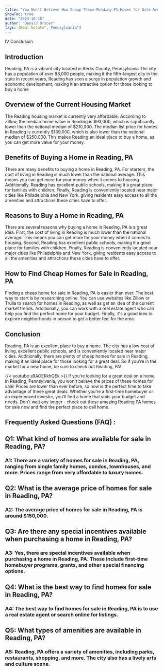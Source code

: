 ```yaml
---
title: "You Won't Believe How Cheap These Reading PA Homes for Sale Are - Check It Out Now!"
ShowToc: true 
date: "2023-10-18"
author: "Donald Draper" 
tags: [Real Estate", Pennsylvania"]
---
```

IV Conclusion 

## Introduction

Reading, PA is a vibrant city located in Berks County, Pennsylvania The city has a population of over 88,000 people, making it the fifth-largest city in the state In recent years, Reading has seen a surge in population growth and economic development, making it an attractive option for those looking to buy a home

## Overview of the Current Housing Market

The Reading housing market is currently very affordable. According to Zillow, the median home value in Reading is $93,000, which is significantly lower than the national median of $210,000. The median list price for homes in Reading is currently $139,000, which is also lower than the national median of $250,000. This makes Reading an ideal place to buy a home, as you can get more value for your money.

## Benefits of Buying a Home in Reading, PA

There are many benefits to buying a home in Reading, PA. For starters, the cost of living in Reading is much lower than the national average. This means you can get more for your money when it comes to housing. Additionally, Reading has excellent public schools, making it a great place for families with children. Finally, Reading is conveniently located near major cities like Philadelphia and New York, giving residents easy access to all the amenities and attractions these cities have to offer. 

## Reasons to Buy a Home in Reading, PA

There are several reasons why buying a home in Reading, PA is a great idea. First, the cost of living in Reading is much lower than the national average. This means you can get more for your money when it comes to housing. Second, Reading has excellent public schools, making it a great place for families with children. Finally, Reading is conveniently located near major cities like Philadelphia and New York, giving residents easy access to all the amenities and attractions these cities have to offer.

## How to Find Cheap Homes for Sale in Reading, PA

Finding a cheap home for sale in Reading, PA is easier than ever. The best way to start is by researching online. You can use websites like Zillow or Trulia to search for homes in Reading, as well as get an idea of the current market trends. Additionally, you can work with a real estate agent who can help you find the perfect home for your budget. Finally, it's a good idea to explore neighborhoods in person to get a better feel for the area.

## Conclusion

Reading, PA is an excellent place to buy a home. The city has a low cost of living, excellent public schools, and is conveniently located near major cities. Additionally, there are plenty of cheap homes for sale in Reading, making it an ideal place for those looking for a great deal. So if you're in the market for a new home, be sure to check out Reading, PA!

{{< youtube sBAOERkhQEk >}} 
If you're looking for a great deal on a home in Reading, Pennsylvania, you won't believe the prices of these homes for sale! Prices are lower than ever before, so now is the perfect time to take advantage of these great deals. Whether you're a first-time homebuyer or an experienced investor, you'll find a home that suits your budget and needs. Don't wait any longer - check out these amazing Reading PA homes for sale now and find the perfect place to call home.

## Frequently Asked Questions (FAQ) :
<h2>Q1: What kind of homes are available for sale in Reading, PA?</h2>

<h3>A1: There are a variety of homes for sale in Reading, PA, ranging from single family homes, condos, townhouses, and more. Prices range from very affordable to luxury homes.</h3>

<h2>Q2: What is the average price of homes for sale in Reading, PA?</h2>

<h3>A2: The average price of homes for sale in Reading, PA is around $150,000.</h3>

<h2>Q3: Are there any special incentives available when purchasing a home in Reading, PA?</h2>

<h3>A3: Yes, there are special incentives available when purchasing a home in Reading, PA. These include first-time homebuyer programs, grants, and other special financing options.</h3>

<h2>Q4: What is the best way to find homes for sale in Reading, PA?</h2>

<h3>A4: The best way to find homes for sale in Reading, PA is to use a real estate agent or search online for listings.</h3>

<h2>Q5: What types of amenities are available in Reading, PA?</h2>

<h3>A5: Reading, PA offers a variety of amenities, including parks, restaurants, shopping, and more. The city also has a lively arts and culture scene.</h3>



